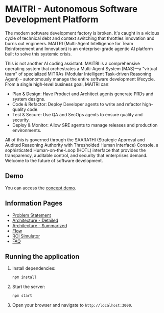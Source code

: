 # MAITRI - Autonomous Software Development Platform

The modern software development factory is broken. It's caught in a vicious cycle of technical debt and context switching that throttles innovation and burns out engineers. MAITRI (Multi-Agent Intelligence for Team Reinforcement and Innovation) is an enterprise-grade agentic AI platform built to solve this systemic crisis.

This is not another AI coding assistant. MAITRI is a comprehensive operating system that orchestrates a Multi-Agent System (MAS)—a "virtual team" of specialized MITRAs (Modular Intelligent Task-driven Reasoning Agent) - autonomously manage the entire software development lifecycle. From a single high-level business goal, MAITRI can:
* Plan & Design: Have Product and Architect agents generate PRDs and system designs.
* Code & Refactor: Deploy Developer agents to write and refactor high-quality code.
* Test & Secure: Use QA and SecOps agents to ensure quality and security.
* Deploy & Monitor: Allow SRE agents to manage releases and production environments.

All of this is governed through the SAARATHI (Strategic Approval and Audited Reasoning Authority with Thresholded Human Interface) Console, a sophisticated Human-on-the-Loop (HOTL) interface that provides the transparency, auditable control, and security that enterprises demand. Welcome to the future of software development.

## Demo

You can access the [concept demo](https://sudhir-dharan.github.io/MAITRI/).


## Information Pages

*   [Problem Statement](https://sudhir-dharan.github.io/MAITRI/info/problem.html)
*   [Architecture - Detailed](https://sudhir-dharan.github.io/MAITRI/info/architecture.html)
*   [Architecture - Summarized](https://sudhir-dharan.github.io/MAITRI/info/content_arch.html)
*   [Flow](https://sudhir-dharan.github.io/MAITRI/info/MAITRI-flow.html)
*   [ROI Simulator](https://sudhir-dharan.github.io/MAITRI/info/ROI.html)
*   [FAQ](https://sudhir-dharan.github.io/MAITRI/info/faq.html)

## Running the application

1.  Install dependencies:
    ```bash
    npm install
    ```

2.  Start the server:
    ```bash
    npm start
    ```

3.  Open your browser and navigate to `http://localhost:3000`.